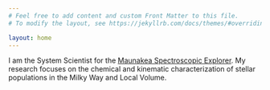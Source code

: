 ```yaml
---
# Feel free to add content and custom Front Matter to this file.
# To modify the layout, see https://jekyllrb.com/docs/themes/#overriding-theme-defaults

layout: home
---
```


I am the System Scientist for the 
<a href="http://mse.cfht.hawaii.edu">Maunakea Spectroscopic Explorer</a>.
My research focuses on the chemical and kinematic characterization of stellar populations in the Milky Way and Local Volume.
<span class="clear: both"></span>

<br>
